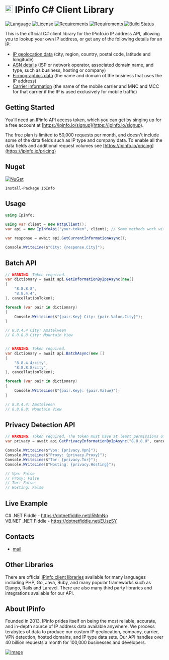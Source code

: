 # [<img src="https://ipinfo.io/static/ipinfo-small.svg" alt="IPinfo" width="24"/>](https://ipinfo.io/) IPinfo C# Client Library

[![Language](https://img.shields.io/badge/language-C%23-blue.svg?style=flat-square)](https://github.com/ipinfo/csharp/search?l=C%23&o=desc&s=&type=Code) 
[![License](https://img.shields.io/github/license/ipinfo/csharp.svg?label=License&maxAge=86400)](LICENSE) 
[![Requirements](https://img.shields.io/badge/Requirements-.NET%20Standard%202.0-blue.svg)](https://github.com/dotnet/standard/blob/master/docs/versions/netstandard2.0.md) 
[![Requirements](https://img.shields.io/badge/Requirements-.NET%20Framework%204.5-blue.svg)](https://github.com/dotnet/standard/blob/master/docs/versions/netstandard2.0.md) 
[![Build Status](https://github.com/ipinfo/csharp/workflows/.NET/badge.svg?branch=master)](https://github.com/ipinfo/csharp/actions?query=workflow%3A%22.NET%22)

This is the official C# client library for the IPinfo.io IP address API, allowing you to lookup your own IP address, or get any of the following details for an IP:

 - [IP geolocation data](https://ipinfo.io/ip-geolocation-api) (city, region, country, postal code, latitude and longitude)
 - [ASN details](https://ipinfo.io/asn-api) (ISP or network operator, associated domain name, and type, such as business, hosting or company)
 - [Firmographics data](https://ipinfo.io/ip-company-api) (the name and domain of the business that uses the IP address)
 - [Carrier information](https://ipinfo.io/ip-carrier-api) (the name of the mobile carrier and MNC and MCC for that carrier if the IP is used exclusively for mobile traffic)

## Getting Started

You'll need an IPinfo API access token, which you can get by singing up for a free account at [https://ipinfo.io/signup](https://ipinfo.io/signup).

The free plan is limited to 50,000 requests per month, and doesn't include some of the data fields such as IP type and company data. To enable all the data fields and additional request volumes see [https://ipinfo.io/pricing](https://ipinfo.io/pricing)

## Nuget

[![NuGet](https://img.shields.io/nuget/dt/IpInfo.svg?style=flat-square&label=IpInfo)](https://www.nuget.org/packages/IpInfo/)

```
Install-Package IpInfo
```

## Usage

```cs
using IpInfo;

using var client = new HttpClient();
var api = new IpInfoApi("your-token", client); // Some methods work without a token, for this case there is a constructor without a token.

var response = await api.GetCurrentInformationAsync();

Console.WriteLine($"City: {response.City}");
```

## Batch API

```cs
// WARNING: Token required.
var dictionary = await api.GetInformationByIpsAsync(new[]
{
    "8.8.8.8",
    "8.8.4.4",
}, cancellationToken);

foreach (var pair in dictionary)
{
    Console.WriteLine($"{pair.Key} City: {pair.Value.City}");
}

// 8.8.4.4 City: Amstelveen
// 8.8.8.8 City: Mountain View


// WARNING: Token required.
var dictionary = await api.BatchAsync(new []
{
    "8.8.4.4/city",
    "8.8.8.8/city",
}, cancellationToken);

foreach (var pair in dictionary)
{
    Console.WriteLine($"{pair.Key}: {pair.Value}");
}

// 8.8.4.4: Amstelveen
// 8.8.8.8: Mountain View
```

## Privacy Detection API

```cs
// WARNING: Token required. The token must have at least permissions of the Business Plan. Otherwise, you'll get a response with an HTTP 403 status code. 
var privacy = await api.GetPrivacyInformationByIpAsync("8.8.8.8", cancellationToken);

Console.WriteLine($"Vpn: {privacy.Vpn}");
Console.WriteLine($"Proxy: {privacy.Proxy}");
Console.WriteLine($"Tor: {privacy.Tor}");
Console.WriteLine($"Hosting: {privacy.Hosting}");

// Vpn: False
// Proxy: False
// Tor: False
// Hosting: False
```

## Live Example

C# .NET Fiddle - https://dotnetfiddle.net/i5MmNp  
VB.NET .NET Fiddle - https://dotnetfiddle.net/EUszSY  

## Contacts
* [mail](mailto:havendv@gmail.com)

## Other Libraries

There are official [IPinfo client libraries](https://ipinfo.io/developers/libraries) available for many languages including PHP, Go, Java, Ruby, and many popular frameworks such as Django, Rails and Laravel. There are also many third party libraries and integrations available for our API.

## About IPinfo

Founded in 2013, IPinfo prides itself on being the most reliable, accurate, and in-depth source of IP address data available anywhere. We process terabytes of data to produce our custom IP geolocation, company, carrier, VPN detection, hosted domains, and IP type data sets. Our API handles over 40 billion requests a month for 100,000 businesses and developers.

[![image](https://avatars3.githubusercontent.com/u/15721521?s=128&u=7bb7dde5c4991335fb234e68a30971944abc6bf3&v=4)](https://ipinfo.io/)
